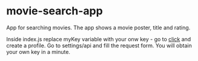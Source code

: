 # movie-search-app
App for searching movies. The app shows a movie poster, title and rating.

Inside index.js replace myKey variable with your onw key - go to [click](https://www.themoviedb.org) and create a profile.
Go to settings/api and fill the request form. You will obtain your own key in a minute.
